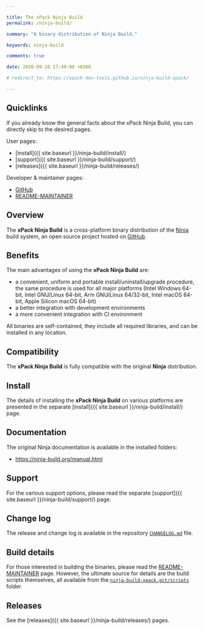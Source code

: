 ```yaml
---

title: The xPack Ninja Build
permalink: /ninja-build/

summary: "A binary distribution of Ninja Build."

keywords: ninja-build

comments: true

date: 2020-09-28 17:49:00 +0300

# redirect_to: https://xpack-dev-tools.github.io/ninja-build-xpack/

---
```


## Quicklinks

If you already know the general facts about the xPack Ninja Build, you can
directly skip to the desired pages.

User pages:

- [install]({{ site.baseurl }}/ninja-build/install/)
- [support]({{ site.baseurl }}/ninja-build/support/)
- [releases]({{ site.baseurl }}/ninja-build/releases/)

Developer & maintainer pages:

- [GitHub](https://github.com/xpack-dev-tools/ninja-build-xpack/)
- [README-MAINTAINER](https://github.com/xpack-dev-tools/ninja-build-xpack/blob/xpack/README-MAINTAINER.md)

## Overview

The **xPack Ninja Build** is a cross-platform binary distribution of the
[Ninja](https://ninja-build.org) build system,
an open source project hosted on
[GitHub](https://github.com/ninja-build/ninja/).

## Benefits

The main advantages of using the **xPack Ninja Build** are:

- a convenient, uniform and portable install/uninstall/upgrade procedure,
  the same procedure is used for all major
  platforms (Intel Windows 64-bit, Intel GNU/Linux 64-bit, Arm GNU/Linux
  64/32-bit, Intel macOS 64-bit, Apple Silicon macOS 64-bit)
- a better integration with development environments
- a more convenient integration with CI environment

All binaries are self-contained, they include all required libraries,
and can be installed in any location.

## Compatibility

The **xPack Ninja Build** is fully compatible with the original **Ninja**
distribution.

## Install

The details of installing the **xPack Ninja Build** on various platforms are
presented in the separate
[install]({{ site.baseurl }}/ninja-build/install/) page.

## Documentation

The original Ninja documentation is available in the installed folders:

- https://ninja-build.org/manual.html

## Support

For the various support options, please read the separate
[support]({{ site.baseurl }}/ninja-build/support/) page.

## Change log

The release and change log is available in the repository
[`CHANGELOG.md`](https://github.com/xpack-dev-tools/ninja-build-xpack/blob/xpack/CHANGELOG.md) file.

## Build details

For those interested in building the binaries, please read the
[README-MAINTAINER](https://github.com/xpack-dev-tools/ninja-build-xpack/blob/xpack/README-MAINTAINER.md)
page.
However, the ultimate source for details are the build scripts themselves,
all available from the
[`ninja-build-xpack.git/scripts`](https://github.com/xpack-dev-tools/ninja-build-xpack/tree/xpack/scripts/)
folder.

## Releases

See the [releases]({{ site.baseurl }}/ninja-build/releases/) pages.

